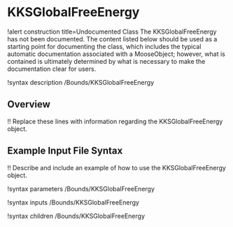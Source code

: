 # KKSGlobalFreeEnergy

!alert construction title=Undocumented Class
The KKSGlobalFreeEnergy has not been documented. The content listed below should be used as a starting point for
documenting the class, which includes the typical automatic documentation associated with a
MooseObject; however, what is contained is ultimately determined by what is necessary to make the
documentation clear for users.

!syntax description /Bounds/KKSGlobalFreeEnergy

## Overview

!! Replace these lines with information regarding the KKSGlobalFreeEnergy object.

## Example Input File Syntax

!! Describe and include an example of how to use the KKSGlobalFreeEnergy object.

!syntax parameters /Bounds/KKSGlobalFreeEnergy

!syntax inputs /Bounds/KKSGlobalFreeEnergy

!syntax children /Bounds/KKSGlobalFreeEnergy
